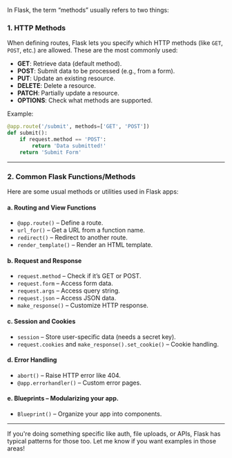 In Flask, the term “methods” usually refers to two things:

### 1. **HTTP Methods**

When defining routes, Flask lets you specify which HTTP methods (like `GET`, `POST`, etc.) are allowed. These are the most commonly used:

* **GET**: Retrieve data (default method).
* **POST**: Submit data to be processed (e.g., from a form).
* **PUT**: Update an existing resource.
* **DELETE**: Delete a resource.
* **PATCH**: Partially update a resource.
* **OPTIONS**: Check what methods are supported.

Example:

```python
@app.route('/submit', methods=['GET', 'POST'])
def submit():
    if request.method == 'POST':
        return 'Data submitted!'
    return 'Submit Form'
```

---

### 2. **Common Flask Functions/Methods**

Here are some usual methods or utilities used in Flask apps:

#### a. **Routing and View Functions**

* `@app.route()` – Define a route.
* `url_for()` – Get a URL from a function name.
* `redirect()` – Redirect to another route.
* `render_template()` – Render an HTML template.

#### b. **Request and Response**

* `request.method` – Check if it’s GET or POST.
* `request.form` – Access form data.
* `request.args` – Access query string.
* `request.json` – Access JSON data.
* `make_response()` – Customize HTTP response.

#### c. **Session and Cookies**

* `session` – Store user-specific data (needs a secret key).
* `request.cookies` and `make_response().set_cookie()` – Cookie handling.

#### d. **Error Handling**

* `abort()` – Raise HTTP error like 404.
* `@app.errorhandler()` – Custom error pages.

#### e. **Blueprints** – Modularizing your app.

* `Blueprint()` – Organize your app into components.

---

If you're doing something specific like auth, file uploads, or APIs, Flask has typical patterns for those too. Let me know if you want examples in those areas!
